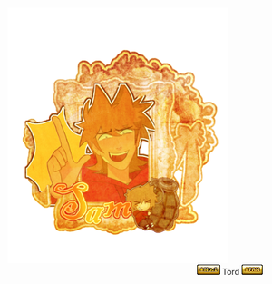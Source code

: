 ㅤㅤㅤㅤㅤㅤ    ㅤㅤㅤㅤㅤㅤㅤㅤㅤㅤㅤ  <img src="https://github.com/Ichigoatz/Ichigoatz/blob/7cebbedbd6b20158cbe327e791d5a54b838dd64b/Untitled5_20250701085406.png" width="390" height="450" />  
ㅤㅤㅤㅤㅤㅤ    ㅤㅤㅤㅤㅤㅤㅤㅤㅤㅤㅤ  ㅤㅤㅤㅤㅤㅤㅤㅤ        ![image alt](https://github.com/Ichigoatz/Ichigoatz/blob/1498c2f39ef8a8f9800b0a52f60748b48954a8f3/no.1.gif) Tord ![image alt](https://github.com/Ichigoatz/Ichigoatz/blob/dd14fca28c3adae311467ecb82f358e2315b2db6/fan.gif)
